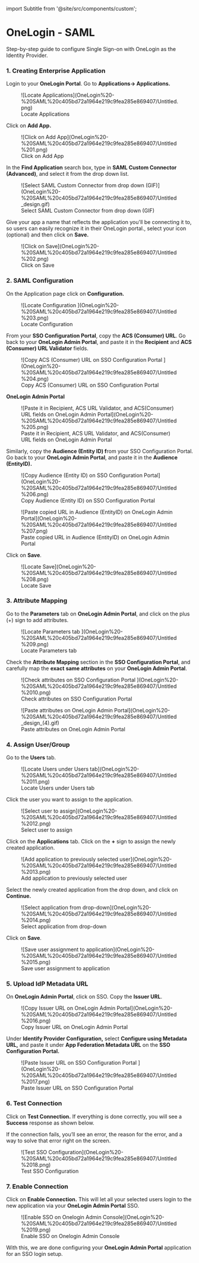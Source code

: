 import Subtitle from '@site/src/components/custom';

# OneLogin - SAML

<Subtitle>Step-by-step guide to configure Single Sign-on with OneLogin as the Identity Provider. </Subtitle>

### 1. Creating Enterprise Application

Login to your **OneLogin Portal**. Go to **Applications→ Applications.** 

<figure>![Locate Applications](OneLogin%20-%20SAML%20c405bd72a1964e219c9fea285e869407/Untitled.png)
<figcaption>Locate Applications</figcaption></figure>

Click on **Add App.** 

<figure>![Click on Add App](OneLogin%20-%20SAML%20c405bd72a1964e219c9fea285e869407/Untitled%201.png)
<figcaption>Click on Add App</figcaption></figure>


In the **Find Application** search box, type in **SAML Custom Connector (Advanced)**, and select it from the drop down list.  

<figure>![Select SAML Custom Connector from drop down (GIF)](OneLogin%20-%20SAML%20c405bd72a1964e219c9fea285e869407/Untitled_design.gif)
<figcaption>Select SAML Custom Connector from drop down (GIF)</figcaption></figure>

Give your app a name that reflects the application you'll be connecting it to, so users can easily recognize it in their OneLogin portal., select your icon (optional) and then click on **Save.** 

<figure>![Click on Save](OneLogin%20-%20SAML%20c405bd72a1964e219c9fea285e869407/Untitled%202.png)
<figcaption>Click on Save</figcaption></figure>


### 2. SAML Configuration

On the Application page click on **Configuration.** 

<figure>![Locate Configuration ](OneLogin%20-%20SAML%20c405bd72a1964e219c9fea285e869407/Untitled%203.png)
<figcaption>Locate Configuration </figcaption></figure>


From your **SSO Configuration Portal**, copy the **ACS (Consumer) URL**. Go back to your **OneLogin Admin Portal**, and paste it in the **Recipient** and **ACS (Consumer) URL Validator** fields. 

<figure>![Copy ACS (Consumer) URL on SSO Configuration Portal ](OneLogin%20-%20SAML%20c405bd72a1964e219c9fea285e869407/Untitled%204.png)
<figcaption>Copy ACS (Consumer) URL on SSO Configuration Portal </figcaption></figure>


**OneLogin Admin Portal**

<figure>![Paste it in Recipient, ACS URL Validator, and ACS(Consumer) URL fields on OneLogin Admin Portal](OneLogin%20-%20SAML%20c405bd72a1964e219c9fea285e869407/Untitled%205.png)
<figcaption>Paste it in Recipient, ACS URL Validator, and ACS(Consumer) URL fields on OneLogin Admin Portal</figcaption></figure>

Similarly, copy the **Audience (Entity ID) f**rom your SSO Configuration Portal. Go back to your **OneLogin Admin Portal**, and paste it in the **Audience (EntityID).**

<figure>![Copy Audience (Entity ID) on SSO Configuration Portal](OneLogin%20-%20SAML%20c405bd72a1964e219c9fea285e869407/Untitled%206.png)
<figcaption>Copy Audience (Entity ID) on SSO Configuration Portal</figcaption></figure>

<figure>![Paste copied URL in Audience (EntityID) on OneLogin Admin Portal](OneLogin%20-%20SAML%20c405bd72a1964e219c9fea285e869407/Untitled%207.png)
<figcaption>Paste copied URL in Audience (EntityID) on OneLogin Admin Portal</figcaption></figure>


Click on **Save**.

<figure>![Locate Save](OneLogin%20-%20SAML%20c405bd72a1964e219c9fea285e869407/Untitled%208.png)
<figcaption>Locate Save</figcaption></figure>


### 3. Attribute Mapping

Go to the **Parameters** tab on **OneLogin Admin Portal**, and click on the plus (+) sign to add attributes. 

<figure>![Locate Parameters tab ](OneLogin%20-%20SAML%20c405bd72a1964e219c9fea285e869407/Untitled%209.png)
<figcaption>Locate Parameters tab </figcaption></figure>

Check the **Attribute Mapping** section in the **SSO Configuration Portal**, and carefully map the **exact** **same attributes** on your **OneLogin Admin Portal**. 

<figure>![Check attributes on SSO Configuration Portal ](OneLogin%20-%20SAML%20c405bd72a1964e219c9fea285e869407/Untitled%2010.png)
<figcaption>Check attributes on SSO Configuration Portal </figcaption></figure>


<figure>![Paste attributes on OneLogin Admin Portal](OneLogin%20-%20SAML%20c405bd72a1964e219c9fea285e869407/Untitled_design_(4).gif)
<figcaption>Paste attributes on OneLogin Admin Portal</figcaption></figure>


### 4. Assign User/Group

Go to the **Users** tab. 

<figure>![Locate Users under Users tab](OneLogin%20-%20SAML%20c405bd72a1964e219c9fea285e869407/Untitled%2011.png)
<figcaption>Locate Users under Users tab</figcaption></figure>


Click the user you want to assign to the application. 

<figure>![Select user to assign](OneLogin%20-%20SAML%20c405bd72a1964e219c9fea285e869407/Untitled%2012.png)
<figcaption>Select user to assign</figcaption></figure>


Click on the **Applications** tab. Click on the **+** sign to assign the newly created application. 

<figure>![Add application to previously selected user](OneLogin%20-%20SAML%20c405bd72a1964e219c9fea285e869407/Untitled%2013.png)
<figcaption>Add application to previously selected user</figcaption></figure>


Select the newly created application from the drop down, and click on **Continue.** 
<figure>![Select application from drop-down](OneLogin%20-%20SAML%20c405bd72a1964e219c9fea285e869407/Untitled%2014.png)
<figcaption>Select application from drop-down</figcaption></figure>

Click on **Save**. 
<figure>![Save user assignment to application](OneLogin%20-%20SAML%20c405bd72a1964e219c9fea285e869407/Untitled%2015.png)
<figcaption>Save user assignment to application</figcaption></figure>

### 5. Upload IdP Metadata URL

On **OneLogin Admin Portal**, click on SSO. Copy the **Issuer URL**. 
<figure>![Copy Issuer URL on OneLogin Admin Portal](OneLogin%20-%20SAML%20c405bd72a1964e219c9fea285e869407/Untitled%2016.png)
<figcaption>Copy Issuer URL on OneLogin Admin Portal</figcaption></figure>

Under **Identify Provider Configuration,** select **Configure using Metadata URL,** and paste it under **App Federation Metadata URL** on the **SSO Configuration Portal.**

<figure>![Paste Issuer URL on SSO Configuration Portal ](OneLogin%20-%20SAML%20c405bd72a1964e219c9fea285e869407/Untitled%2017.png)
<figcaption>Paste Issuer URL on SSO Configuration Portal </figcaption></figure>


### 6. Test Connection

Click on **Test Connection.** If everything is done correctly, you will see a **Success** response as shown below. 

If the connection fails, you’ll see an error, the reason for the error, and a way to solve that error right on the screen.

<figure>![Test SSO Configuration](OneLogin%20-%20SAML%20c405bd72a1964e219c9fea285e869407/Untitled%2018.png)
<figcaption>Test SSO Configuration</figcaption></figure>


### 7. Enable Connection

Click on **Enable Connection.** This will let all your selected users login to the new application via your **OneLogin Admin Portal** SSO. 

<figure>![Enable SSO on Onelogin Admin Console](OneLogin%20-%20SAML%20c405bd72a1964e219c9fea285e869407/Untitled%2019.png)
<figcaption>Enable SSO on Onelogin Admin Console</figcaption></figure>

With this, we are done configuring your **OneLogin Admin Portal** application for an SSO login setup.